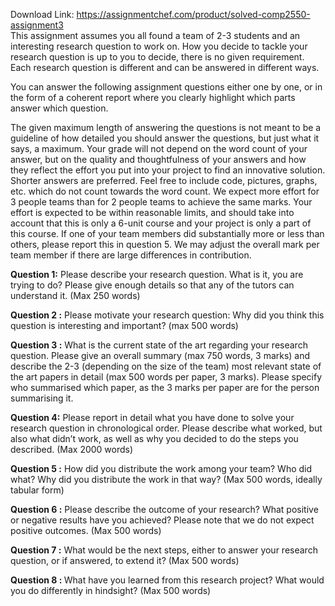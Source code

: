 Download Link: https://assignmentchef.com/product/solved-comp2550-assignment3
<br>
This assignment assumes you all found a team of 2-3 students and an interesting research question to work on. How you decide to tackle your research question is up to you to decide, there is no given requirement. Each research question is different and can be answered in different ways.

You can answer the following assignment questions either one by one, or in the form of a coherent report where you clearly highlight which parts answer which question.

The given maximum length of answering the questions is not meant to be a guideline of how detailed you should answer the questions, but just what it says, a maximum. Your grade will not depend on the word count of your answer, but on the quality and thoughtfulness of your answers and how they reflect the effort you put into your project to find an innovative solution. Shorter answers are preferred. Feel free to include code, pictures, graphs, etc. which do not count towards the word count.  We expect more effort for 3 people teams than for 2 people teams to achieve the same marks. Your effort is expected to be within reasonable limits, and should take into account that this is only a 6-unit course and your project is only a part of this course. If one of your team members did substantially more or less than others, please report this in question 5. We may adjust the overall mark per team member if there are large differences in contribution.

<strong>Question 1:</strong> Please describe your research question. What is it, you are trying to do? Please give enough details so that any of the tutors can understand it. (Max 250 words)

<strong>Question 2 :</strong> Please motivate your research question: Why did you think this question is interesting and important? (max 500 words)

<strong>Question 3 :</strong> What is the current state of the art regarding your research question. Please give an overall summary (max 750 words, 3 marks) and describe the 2-3 (depending on the size of the team) most relevant state of the art papers in detail (max 500 words per paper, 3 marks). Please specify who summarised which paper, as the 3 marks per paper are for the person summarising it.

<strong>Question 4:</strong> Please report in detail what you have done to solve your research question in chronological order. Please describe what worked, but also what didn’t work, as well as why you decided to do the steps you described. (Max 2000 words)

<strong>Question 5 :</strong> How did you distribute the work among your team? Who did what? Why did you distribute the work in that way? (Max 500 words, ideally tabular form)




<strong>Question 6 :</strong> Please describe the outcome of your research? What positive or negative results have you achieved? Please note that we do not expect positive outcomes. (Max 500 words)

<strong>Question 7 :</strong> What would be the next steps, either to answer your research question, or if answered, to extend it? (Max 500 words)

<strong>Question 8 : </strong>What have you learned from this research project? What would you do differently in hindsight? (Max 500 words)